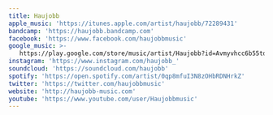 ```yaml
---
title: Haujobb
apple_music: 'https://itunes.apple.com/artist/haujobb/72289431'
bandcamp: 'https://haujobb.bandcamp.com'
facebook: 'https://www.facebook.com/haujobbmusic'
google_music: >-
   https://play.google.com/store/music/artist/Haujobb?id=Avmyvhcc6b55td4kajycjspegay
instagram: 'https://www.instagram.com/haujobb_'
soundcloud: 'https://soundcloud.com/haujobb'
spotify: 'https://open.spotify.com/artist/0qp8mfuI3N8zOHbRDNHrkZ'
twitter: 'https://twitter.com/haujobbmusic'
website: 'http://haujobb-music.com'
youtube: 'https://www.youtube.com/user/Haujobbmusic'
---
```

